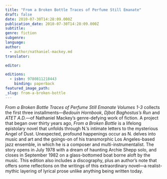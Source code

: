```yaml
---
title: "From a Broken Bottle Traces of Perfume Still Emanate"
draft: false
date: 2010-07-30T14:28:09.000Z
publication_date: 2010-07-30T14:28:09.000Z
subtitle:
genre: fiction
subgenre:
language:
author:
  - author/nathaniel-mackey.md
translator:

editor:

editions:
  - isbn: 9780811218443
    binding: paperback
featured_image_path:
_slug: from-a-broken-bottle
---
```


_From a Broken Bottle Traces of Perfume Still Emanate Volumes 1-3_ collects the first three installments—_Bedouin Hornbook_, _Djbot Baghostus’s Run_ and _ATET A.D._—of Nathaniel Mackey’s genre-defying work of fiction. A project that began over thirty years ago, _From a Broken Bottle_ is a lifelong epistolary novel that unfolds through N.’s intimate letters to the mysterious Angel of Dust. Unexpected, profound happenings occur as N. delves into music and art and the goings-on of his transmorphic Los Angeles-based jazz ensemble, in which he is a composer and multi-instrumentalist. The story opens in July 1978 with a dream of haunting Archie Shepp solo, and closes in September 1982 on a glass-bottomed boat borne aloft by the music. This edition also includes a discography, plus an author’s note that offers some reflections on the writings of this extraordinary novel—a realist-mythic layering of lyrical prose unlike anything being written today.

